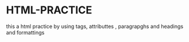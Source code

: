 # HTML-PRACTICE
this a html practice by using tags, attributtes , paragrapghs and headings and formattings
